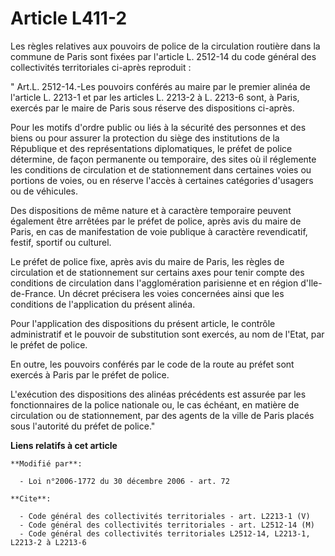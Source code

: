 # Article L411-2

Les règles relatives aux pouvoirs de police de la circulation routière dans la commune de Paris sont fixées par l'article L.
2512-14 du code général des collectivités territoriales ci-après reproduit : 

" Art.L. 2512-14.-Les pouvoirs conférés au maire par le premier alinéa de l'article L. 2213-1 et par les articles L. 2213-2 à
L. 2213-6 sont, à Paris, exercés par le maire de Paris sous réserve des dispositions ci-après. 

Pour les motifs d'ordre public ou liés à la sécurité des personnes et des biens ou pour assurer la protection du siège des
institutions de la République et des représentations diplomatiques, le préfet de police détermine, de façon permanente ou
temporaire, des sites où il réglemente les conditions de circulation et de stationnement dans certaines voies ou portions de
voies, ou en réserve l'accès à certaines catégories d'usagers ou de véhicules. 

Des dispositions de même nature et à caractère temporaire peuvent également être arrêtées par le préfet de police, après avis
du maire de Paris, en cas de manifestation de voie publique à caractère revendicatif, festif, sportif ou culturel. 

Le préfet de police fixe, après avis du maire de Paris, les règles de circulation et de stationnement sur certains axes pour
tenir compte des conditions de circulation dans l'agglomération parisienne et en région d'Ile-de-France. Un décret précisera
les voies concernées ainsi que les conditions de l'application du présent alinéa. 

Pour l'application des dispositions du présent article, le contrôle administratif et le pouvoir de substitution sont exercés,
au nom de l'Etat, par le préfet de police. 

En outre, les pouvoirs conférés par le code de la route au préfet sont exercés à Paris par le préfet de police.

L'exécution des dispositions des alinéas précédents est assurée par les fonctionnaires de la police nationale ou, le cas
échéant, en matière de circulation ou de stationnement, par des agents de la ville de Paris placés sous l'autorité du préfet
de police."

**Liens relatifs à cet article**

	**Modifié par**:

	  - Loi n°2006-1772 du 30 décembre 2006 - art. 72

	**Cite**:

	  - Code général des collectivités territoriales - art. L2213-1 (V)
	  - Code général des collectivités territoriales - art. L2512-14 (M)
	  - Code général des collectivités territoriales L2512-14, L2213-1, L2213-2 à L2213-6
